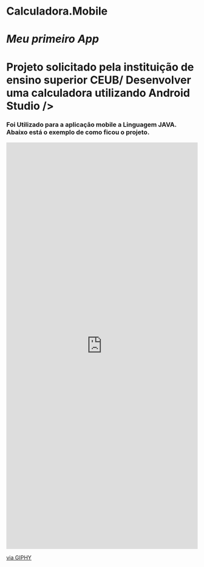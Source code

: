 # Calculadora.Mobile

# **_Meu primeiro App_**

# **Projeto solicitado pela instituição de ensino superior CEUB/ Desenvolver uma calculadora utilizando Android Studio** />


### Foi Utilizado para a aplicação mobile a Linguagem JAVA. Abaixo está o exemplo de como ficou o projeto.  

<div style="width:100%;height:0;padding-bottom:212%;position:relative;"><iframe src="https://giphy.com/embed/ivYhhKvIOaWMHs67zD" width="100%" height="100%" style="position:absolute" frameBorder="0" class="giphy-embed" allowFullScreen></iframe></div><p><a href="https://giphy.com/gifs/ivYhhKvIOaWMHs67zD">via GIPHY</a></p>
